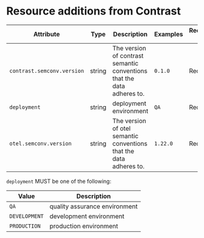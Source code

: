 # Resource additions from Contrast

<!-- semconv contrast.resource(full) -->
| Attribute  | Type | Description  | Examples  | Requirement Level |
|---|---|---|---|---|
| `contrast.semconv.version` | string | The version of contrast semantic conventions that the data adheres to. | `0.1.0` | Required |
| `deployment` | string | deployment environment | `QA` | Required |
| `otel.semconv.version` | string | The version of otel semantic conventions that the data adheres to. | `1.22.0` | Required |

`deployment` MUST be one of the following:

| Value  | Description |
|---|---|
| `QA` | quality assurance environment |
| `DEVELOPMENT` | development environment |
| `PRODUCTION` | production environment |
<!-- endsemconv -->

